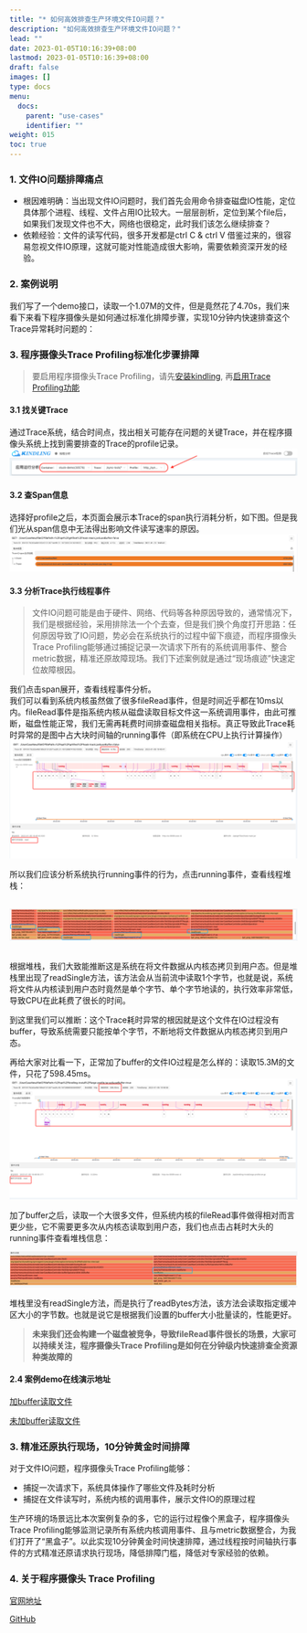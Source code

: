 ```yaml
---
title: "* 如何高效排查生产环境文件IO问题？"
description: "如何高效排查生产环境文件IO问题？"
lead: ""
date: 2023-01-05T10:16:39+08:00
lastmod: 2023-01-05T10:16:39+08:00
draft: false
images: []
type: docs
menu:
  docs:
    parent: "use-cases"
    identifier: ""
weight: 015
toc: true
---
```

<a name="ROlte"></a>

### 1. 文件IO问题排障痛点
- 根因难明确：当出现文件IO问题时，我们首先会用命令排查磁盘IO性能，定位具体那个进程、线程、文件占用IO比较大。一层层剖析，定位到某个file后，如果我们发现文件也不大，网络也很稳定，此时我们该怎么继续排查？
- 依赖经验：文件的读写代码，很多开发都是ctrl C & ctrl V 借鉴过来的，很容易忽视文件IO原理，这就可能对性能造成很大影响，需要依赖资深开发的经验。
<a name="E5g2U"></a>

### 2. 案例说明
我们写了一个demo接口，读取一个1.07M的文件，但是竟然花了4.70s，我们来看下来看下程序摄像头是如何通过标准化排障步骤，实现10分钟内快速排查这个Trace异常耗时问题的：

### 3. 程序摄像头Trace Profiling标准化步骤排障

> 要启用程序摄像头Trace Profiling，请先[安装kindling](/docs/installation/kindling-agent/install-kindling-in-kubernetes/), 
再[启用Trace Profiling功能](/docs/usage/enable-trace-profiling/)
 
<a name="TyIlm"></a>
#### 3.1 找关键Trace
通过Trace系统，结合时间点，找出相关可能存在问题的关键Trace，并在程序摄像头系统上找到需要排查的Trace的profile记录。<br />![image.png](1.png)
<a name="V0Py3"></a>
#### 3.2 查Span信息
选择好profile之后，本页面会展示本Trace的span执行消耗分析，如下图。但是我们光从span信息中无法得出影响文件读写速率的原因。<br />
![image.png](2.png)

<a name="E0blP"></a>
#### 3.3 分析Trace执行线程事件
> 文件IO问题可能是由于硬件、网络、代码等各种原因导致的，通常情况下，我们是根据经验，采用排除法一个个去查，但是我们换个角度打开思路：任何原因导致了IO问题，势必会在系统执行的过程中留下痕迹，而程序摄像头Trace Profiling能够通过捕捉记录一次请求下所有的系统调用事件、整合metric数据，精准还原故障现场。我们下述案例就是通过“现场痕迹”快速定位故障根因。

我们点击span展开，查看线程事件分析。<br />我们可以看到系统内核虽然做了很多fileRead事件，但是时间近乎都在10ms以内。fileRead事件是指系统内核从磁盘读取目标文件这一系统调用事件，由此可推断，磁盘性能正常，我们无需再耗费时间排查磁盘相关指标。真正导致此Trace耗时异常的是图中占大块时间轴的running事件（即系统在CPU上执行计算操作）
<br />![image.png](3.png)<br />

所以我们应该分析系统执行running事件的行为，点击running事件，查看线程堆栈：

<br />![image.png](4.png)

<br />根据堆栈，我们大致能推断这是系统在将文件数据从内核态拷贝到用户态。但是堆栈里出现了readSingle方法，该方法会从当前流中读取1个字节，也就是说，系统将文件从内核读到用户态时竟然是单个字节、单个字节地读的，执行效率非常低，导致CPU在此耗费了很长的时间。

到这里我们可以推断：这个Trace耗时异常的根因就是这个文件在IO过程没有buffer，导致系统需要只能按单个字节，不断地将文件数据从内核态拷贝到用户态。

再给大家对比看一下，正常加了buffer的文件IO过程是怎么样的：读取15.3M的文件，只花了598.45ms。<br />![image.png](5.png)
<br />

加了buffer之后，读取一个大很多文件，但系统内核的fileRead事件做得相对而言更少些，它不需要更多次从内核态读取到用户态，我们也点击占耗时大头的running事件查看堆栈信息：

![image.png](6.png)

堆栈里没有readSingle方法，而是执行了readBytes方法，该方法会读取指定缓冲区大小的字节数。也就是说它是根据我们设置的buffer大小批量读的，性能更好。

> **未来我们还会构建一个磁盘被竞争，导致fileRead事件很长的场景，大家可以持续关注，程序摄像头Trace Profiling是如何在分钟级内快速排查全资源种类故障的**

#### 2.4 案例demo在线演示地址
[加buffer读取文件](http://kindlingx.com:9504/#/thread?folder=Demo_Demo-69579c8597-9bzbj_javedemo_24666&file=20230303025634.696715096_http_L1VzZXJDYXNlTmV3L2ZpbGVJTw%3D%3D_true)

[未加buffer读取文件](http://kindlingx.com:9504/#/thread?folder=Demo_Demo-69579c8597-9bzbj_javedemo_24666&file=20230303030000.643516677_http_L1VzZXJDYXNlTmV3L2ZpbGVJTw%3D%3D_true)

<a name="f2890e51"></a>
### 3. 精准还原执行现场，10分钟黄金时间排障
对于文件IO问题，程序摄像头Trace Profiling能够：

- 捕捉一次请求下，系统具体操作了哪些文件及耗时分析
- 捕捉在文件读写时，系统内核的调用事件，展示文件IO的原理过程

生产环境的场景远比本次案例复杂的多，它的运行过程像个黑盒子，程序摄像头Trace Profiling能够监测记录所有系统内核调用事件、且与metric数据整合，为我们打开了“黑盒子”。以此实现10分钟黄金时间快速排障，通过线程按时间轴执行事件的方式精准还原请求执行现场，降低排障门槛，降低对专家经验的依赖。

### 4. 关于程序摄像头 Trace Profiling

[官网地址](http://kindlingx.com/)

[GitHub](https://github.com/kindlingproject/kindling)
